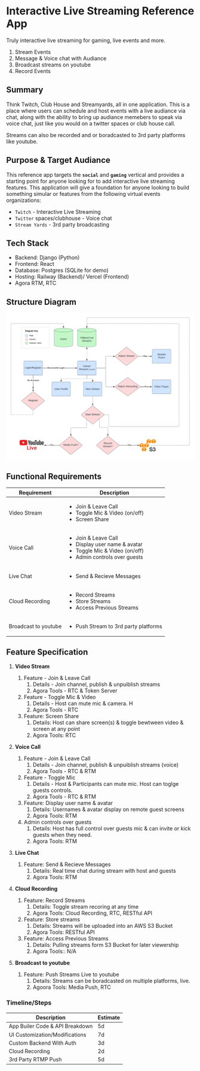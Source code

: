 # Interactive Live Streaming Reference App

Truly interactive live streaming for gaming, live events and more. 

1. Stream Events 
2. Message & Voice chat with Audiance
3. Broadcast streams on youtube
4. Record Events

## Summary

Think Twitch, Club House and Streamyards, all in one application. This is a place where users can schedule and host events with a live audiance via chat, along with the ability to bring up audiance memebers to speak via voice chat, just like you would on a twitter spaces or club house call. 

Streams can also be recorded and or boradcasted to 3rd party platforms like youtube. 


## Purpose & Target Audiance

This reference app targets the **`social`** and **`gaming`** vertical and provides a starting point for anyone looking for to add interactive live streaming features. This application will give a foundation for anyone looking to build something simular or features from the following virtual events organizations:

- `Twitch` - Interactive Live Streaming
- `Twitter` spaces/clubhouse - Voice chat
- `Stream Yards` - 3rd party broadcasting


## Tech Stack
- Backend: Django (Python)
- Frontend: React
- Database: Postgres (SQLite for demo)
- Hosting: Railway (Backend)/ Vercel (Frontend)
- Agora RTM, RTC

## Structure Diagram

<img src="diagram.png"/>


## Functional Requirements

| Requirement | Description |
| ------- | ------- |
 Video Stream |  <ul><li>Join & Leave Call</li><li>Toggle Mic & Video (on/off)</li><li>Screen Share</li></ul>
Voice Call |  <ul><li>Join & Leave Call</li><li>Display user name & avatar</li><li>Toggle Mic & Video (on/off)</li><li>Admin controls over guests</li></ul>
Live Chat |  <ul><li>Send & Recieve Messages</li></ul>
Cloud Recording |  <ul><li>Record Streams</li><li>Store Streams</li><li>Access Previous Streams</li></ul>
Broadcast to youtube |  <ul><li>Push Stream to 3rd party platforms</li></ul>


## Feature Specification

1. **Video Stream**
   1. Feature - Join & Leave Call
      1. Details - Join channel, publish & unpuiblish streams
      2. Agora Tools - RTC & Token Server
   2. Feature - Toggle Mic & Video
      1. Details - Host can mute mic & camera. H
      2. Agora Tools - RTC
   3. Feature: Screen Share
      1. Details: Host can share screen(s) & toggle bewtween video & screen at any point
      2. Agora Tools: RTC

2. **Voice Call**
   1. Feature - Join & Leave Call
      1. Details - Join channel, publish & unpuiblish streams (voice)
      2. Agora Tools - RTC & RTM
   2. Feature - Toggle Mic
      1. Details - Host & Participants can mute mic. Host can toglge guests controls.
      2. Agora Tools - RTC & RTM
   3. Feature: Display user name & avatar
      1. Details: Usernames & avatar display on remote guest screens
      2. Agora Tools: RTM
   4. Admin controls over guests
      1. Details: Host has full control over guests mic & can invite or kick guests when they need.
      2. Agora Tools: RTM
3. **Live Chat**
   1. Feature: Send & Recieve Messages
      1. Details: Real time chat during stream with host and guests
      2. Agora Tools: RTM
4. **Cloud Recording**
   1. Feature: Record Streams
      1. Details: Toggle stream recoring at any time
      2. Agora Tools: Cloud Recording, RTC, RESTful API
   2. Feature: Store streams 
      1. Details: Streams will be uploaded into an AWS S3 Bucket
      2. Agora Tools: RESTful API
   3. Feature: Access Previous Streams
      1. Details: Pulling streams form S3 Bucket for later viewership
      2. Agora Tools:: N/A
5. **Broadcast to youtube**
   1. Feature: Push Streams Live to youtube
      1. Details: Streams can be boradcasted on multiple platforms, live.
      2. Agoora Tools: Media Push, RTC
      
      
### Timeline/Steps

| Description | Estimate |
|-------------|----------|
App Builer Code & API Breakdown | 5d |
UI Customization/Modifications | 7d |
Custom Backend With Auth | 3d |
Cloud Recording | 2d |
3rd Party RTMP Push   | 5d |
